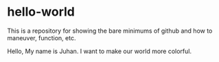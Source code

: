 # hello-world
This is a repository for showing the bare minimums of github and how to maneuver, function, etc.

Hello, My name is Juhan.
I want to make our world more colorful.
